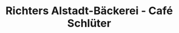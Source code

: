 ---
title: "Richters Alstadt-Bäckerei - Café Schlüter"
url: /wolfenbuettel/richters-alstadt-baeckerei-cafe-schlueter/
shop: Bäckerei
---